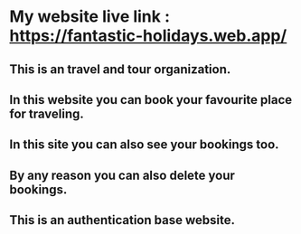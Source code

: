 # My website live link : https://fantastic-holidays.web.app/

## This is an travel and tour organization.
## In this website you can book your favourite place for traveling.
## In this site you can also see your bookings too.
## By any reason you can also delete your bookings.
## This is an authentication base website.